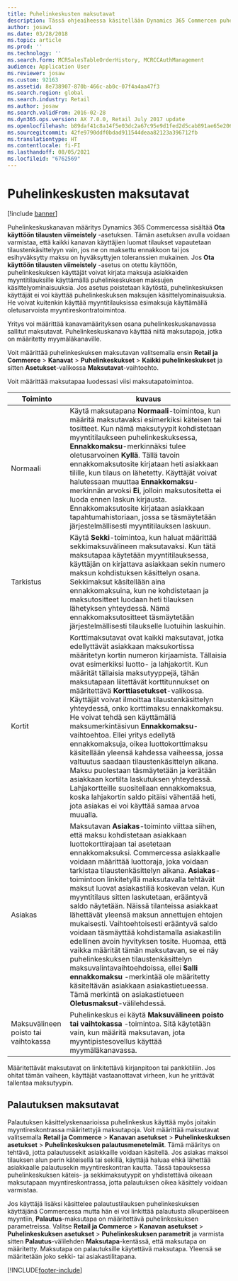 ```yaml
---
title: Puhelinkeskusten maksutavat
description: Tässä ohjeaiheessa käsitellään Dynamics 365 Commercen puhelinkeskuksessa käytettäviä maksutapoja.
author: josaw1
ms.date: 03/28/2018
ms.topic: article
ms.prod: ''
ms.technology: ''
ms.search.form: MCRSalesTableOrderHistory, MCRCCAuthManagement
audience: Application User
ms.reviewer: josaw
ms.custom: 92163
ms.assetid: 8e738907-870b-466c-ab0c-07f4a4aa47f3
ms.search.region: global
ms.search.industry: Retail
ms.author: josaw
ms.search.validFrom: 2016-02-28
ms.dyn365.ops.version: AX 7.0.0, Retail July 2017 update
ms.openlocfilehash: b89daf41c8a14f5e03dc2a67c95e9d1fed2d5cab891ae65e20655c285b1f6ac2
ms.sourcegitcommit: 42fe9790ddf0bdad911544deaa82123a396712fb
ms.translationtype: HT
ms.contentlocale: fi-FI
ms.lasthandoff: 08/05/2021
ms.locfileid: "6762569"
---
```

# <a name="payment-methods-in-call-centers"></a>Puhelinkeskusten maksutavat

[!include [banner](includes/banner.md)]

Puhelinkeskuskanavan määritys Dynamics 365 Commercessa sisältää **Ota käyttöön tilausten viimeistely** -asetuksen. Tämän asetuksen avulla voidaan varmistaa, että kaikki kanavan käyttäjien luomat tilaukset vapautetaan tilaustenkäsittelyyn vain, jos ne on maksettu ennakkoon tai jos esihyväksytty maksu on hyväksyttyjen toleranssien mukainen. Jos **Ota käyttöön tilausten viimeistely** -asetus on otettu käyttöön, puhelinkeskuksen käyttäjät voivat kirjata maksuja asiakkaiden myyntitilauksille käyttämällä puhelinkeskuksen maksujen käsittelyominaisuuksia. Jos asetus poistetaan käytöstä, puhelinkeskuksen käyttäjät ei voi käyttää puhelinkeskuksen maksujen käsittelyominaisuuksia. He voivat kuitenkin käyttää myyntitilauksissa esimaksuja käyttämällä oletusarvoista myyntireskontratoimintoa.

Yritys voi määrittää kanavamäärityksen osana puhelinkeskuskanavassa sallitut maksutavat. Puhelinkeskuskanava käyttää niitä maksutapoja, jotka on määritetty myymäläkanaville.

Voit määrittää puhelinkeskuksen maksutavan valitsemalla ensin **Retail ja Commerce** \> **Kanavat** \> **Puhelinkeskukset** \> **Kaikki puhelinkeskukset** ja sitten **Asetukset**-valikossa **Maksutavat**-vaihtoehto.

Voit määrittää maksutapaa luodessasi viisi maksutapatoimintoa.

| Toiminto            | kuvaus |
|---------------------|-------------|
| Normaali              | Käytä maksutapana **Normaali**-toimintoa, kun määritä maksutavaksi esimerkiksi käteisen tai tositteet. Kun nämä maksutyypit kohdistetaan myyntitilaukseen puhelinkeskuksessa, **Ennakkomaksu**-merkinnäksi tulee oletusarvoinen **Kyllä**. Tällä tavoin ennakkomaksutosite kirjataan heti asiakkaan tilille, kun tilaus on lähetetty. Käyttäjät voivat halutessaan muuttaa **Ennakkomaksu**-merkinnän arvoksi **Ei**, jolloin maksutositetta ei luoda ennen laskun kirjausta. Ennakkomaksutosite kirjataan asiakkaan tapahtumahistoriaan, jossa se täsmäytetään järjestelmällisesti myyntitilauksen laskuun. |
| Tarkistus               | Käytä **Sekki**-toimintoa, kun haluat määrittää sekkimaksuvälineen maksutavaksi. Kun tätä maksutapaa käytetään myyntitilauksessa, käyttäjän on kirjattava asiakkaan sekin numero maksun kohdistuksen käsittelyn osana. Sekkimaksut käsitellään aina ennakkomaksuina, kun ne kohdistetaan ja maksutositteet luodaan heti tilauksen lähetyksen yhteydessä. Nämä ennakkomaksutositteet täsmäytetään järjestelmällisesti tilaukselle luotuihin laskuihin. |
| Kortit               | Korttimaksutavat ovat kaikki maksutavat, jotka edellyttävät asiakkaan maksukortissa määritetyn kortin numeron kirjaamista. Tällaisia ovat esimerkiksi luotto- ja lahjakortit. Kun määrität tällaisia maksutyyppejä, tähän maksutapaan liitettävät korttitunnukset on määritettävä **Korttiasetukset**-valikossa. Käyttäjät voivat ilmoittaa tilaustenkäsittelyn yhteydessä, onko korttimaksu ennakkomaksu. He voivat tehdä sen käyttämällä maksumerkintäsivun **Ennakkomaksu**-vaihtoehtoa. Ellei yritys edellytä ennakkomaksuja, oikea luottokorttimaksu käsitellään yleensä kahdessa vaiheessa, jossa valtuutus saadaan tilaustenkäsittelyn aikana. Maksu puolestaan täsmäytetään ja kerätään asiakkaan kortilta laskutuksen yhteydessä. Lahjakortteille suositellaan ennakkomaksua, koska lahjakortin saldo pitäisi vähentää heti, jota asiakas ei voi käyttää samaa arvoa muualla. |
| Asiakas            | Maksutavan **Asiakas**-toiminto viittaa siihen, että maksu kohdistetaan asiakkaan luottokorttirajaan tai asetetaan ennakkomaksuksi. Commercessa asiakkaalle voidaan määrittää luottoraja, joka voidaan tarkistaa tilaustenkäsittelyn aikana. **Asiakas**-toimintoon linkitetyllä maksutavalla tehtävät maksut luovat asiakastiliä koskevan velan. Kun myyntitilaus sitten laskutetaan, erääntyvä saldo näytetään. Näissä tilanteissa asiakkaat lähettävät yleensä maksun annettujen ehtojen mukaisesti. Vaihtoehtoisesti erääntyvä saldo voidaan täsmäyttää kohdistamalla asiakastilin edellinen avoin hyvityksen tosite. Huomaa, että vaikka määrität tämän maksutavan, se ei näy puhelinkeskuksen tilaustenkäsittelyn maksuvalintavaihtoehdoissa, ellei **Salli ennakkomaksu** -merkintää ole määritetty käsiteltävän asiakkaan asiakastietueessa. Tämä merkintä on asiakastietueen **Oletusmaksut**-välilehdessä. |
| Maksuvälineen poisto tai vaihtokassa | Puhelinkeskus ei käytä **Maksuvälineen poisto tai vaihtokassa** -toimintoa. Sitä käytetään vain, kun määritä maksutavan, jota myyntipistesovellus käyttää myymäläkanavassa. |

Määritettävät maksutavat on linkitettävä kirjanpitoon tai pankkitiliin. Jos ohitat tämän vaiheen, käyttäjät vastaanottavat virheen, kun he yrittävät tallentaa maksutyypin.

## <a name="refund-payment-methods"></a>Palautuksen maksutavat

Palautuksen käsittelyskenaarioissa puhelinkeskus käyttää myös joitakin myyntireskontrassa määritettyjä maksutapoja. Voit määrittää maksutavat valitsemalla **Retail ja Commerce** \> **Kanavan asetukset** \> **Puhelinkeskuksen asetukset** \> **Puhelinkeskuksen palautusmenetelmät**. Tämä määritys on tehtävä, jotta palautussekit asiakkaille voidaan käsitellä. Jos asiakas maksoi tilauksen alun perin käteisellä tai sekillä, käyttäjä haluaa ehkä lähettää asiakkaalle palautusekin myyntireskontran kautta. Tässä tapauksessa puhelinkeskuksen käteis- ja sekkimaksutyypit on yhdistettävä oikeaan maksutapaan myyntireskontrassa, jotta palautuksen oikea käsittely voidaan varmistaa.

Jos käyttäjä lisäksi käsittelee palautustilauksen puhelinkeskuksen käyttäjänä Commercessa mutta hän ei voi linkittää palautusta alkuperäiseen myyntiin, **Palautus**-maksutapa on määritettävä puhelinkeskuksen parametreissa. Valitse **Retail ja Commerce** \> **Kanavan asetukset** \> **Puhelinkeskuksen asetukset** \> **Puhelinkeskuksen parametrit** ja varmista sitten **Palautus**-välilehden **Maksutapa**-kentässä, että maksutapa on määritetty. Maksutapa on palautuksille käytettävä maksutapa. Yleensä se määritetään joko sekki- tai asiakastilitapana.


[!INCLUDE[footer-include](../includes/footer-banner.md)]